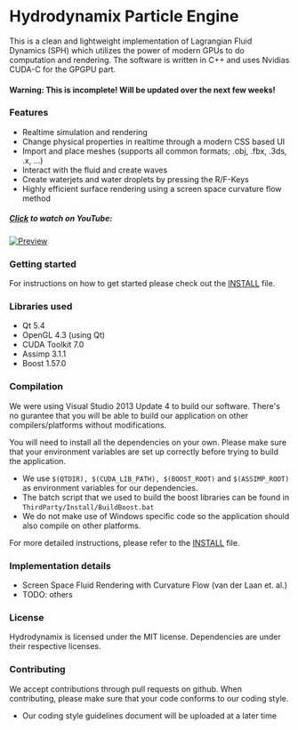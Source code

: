 # Hydrodynamix Particle Engine

This is a clean and lightweight implementation of Lagrangian Fluid Dynamics (SPH) which utilizes the power of modern GPUs to do computation and rendering.
The software is written in C++ and uses Nvidias CUDA-C for the GPGPU part.

#### Warning: This is incomplete! Will be updated over the next few weeks!

### Features

* Realtime simulation and rendering
* Change physical properties in realtime through a modern CSS based UI
* Import and place meshes (supports all common formats; .obj, .fbx, .3ds, .x, ...)
* Interact with the fluid and create waves
* Create waterjets and water droplets by pressing the R/F-Keys
* Highly efficient surface rendering using a screen space curvature flow method

##### [Click](https://www.youtube.com/watch?v=vFrt6ObnsEM) to watch on YouTube:

[![Preview](https://github.com/Hydrodynamix/ParticleEngine/blob/master/Preview.png)](https://www.youtube.com/watch?v=vFrt6ObnsEM)

### Getting started

For instructions on how to get started please check out the [INSTALL](https://github.com/Hydrodynamix/ParticleEngine/blob/master/INSTALL.md) file.

### Libraries used

* Qt 5.4
* OpenGL 4.3 (using Qt)
* CUDA Toolkit 7.0
* Assimp 3.1.1
* Boost 1.57.0

### Compilation

We were using Visual Studio 2013 Update 4 to build our software.
There's no gurantee that you will be able to build our application on other compilers/platforms without modifications.

You will need to install all the dependencies on your own.
Please make sure that your environment variables are set up correctly before trying to build the application.

- We use `$(QTDIR), $(CUDA_LIB_PATH), $(BOOST_ROOT)` and `$(ASSIMP_ROOT)` as environment variables for our dependencies.
- The batch script that we used to build the boost libraries can be found in `ThirdParty/Install/BuildBoost.bat`
- We do not make use of Windows specific code so the application should also compile on other platforms.

For more detailed instructions, please refer to the [INSTALL](https://github.com/Hydrodynamix/ParticleEngine/blob/master/INSTALL.md) file.

### Implementation details

* Screen Space Fluid Rendering with Curvature Flow (van der Laan et. al.)
* TODO: others

### License

Hydrodynamix is licensed under the MIT license. Dependencies are under their respective licenses.

### Contributing

We accept contributions through pull requests on github. When contributing, please make sure that your code conforms to our coding style.

- Our coding style guidelines document will be uploaded at a later time
